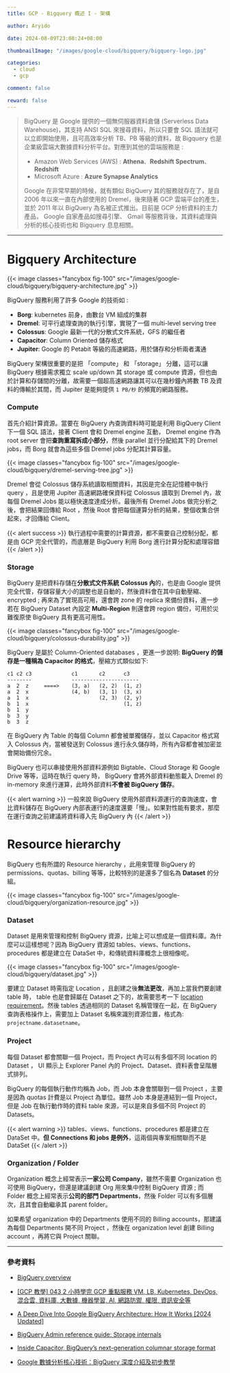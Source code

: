 ```yaml
---
title: GCP - Bigquery 概述 I - 架構

author: Aryido

date: 2024-08-09T23:08:24+08:00

thumbnailImage: "/images/google-cloud/bigquery/bigquery-logo.jpg"

categories:
  - cloud
  - gcp

comment: false

reward: false
---
```


<!--BODY-->

> BigQuery 是 Google 提供的一個無伺服器資料倉儲 (Serverless Data Warehouse)，其支持 ANSI SQL 來搜尋資料，所以只要會 SQL 語法就可以立即開始使用，且可高效率分析 TB、PB 等級的資料，故 Bigquery 也是企業級雲端大數據資料分析平台。對應到其他的雲端服務是 :
>
> - Amazon Web Services (AWS) : **Athena**、**Redshift Spectrum**、**Redshift**
> - Microsoft Azure : **Azure Synapse Analytics**
>
> Google 在非常早期的時候，就有類似 BigQuery 其的服務就存在了，是自 2006 年以來一直在內部使用的 Dremel，後來隨著 GCP 雲端平台的產生，並於 2011 年以 BigQuery 為名被正式推出。目前是 GCP 分析資料的主力產品， Google 自家產品如搜尋引擎、 Gmail 等服務背後，其資料處理與分析的核心技術也和 Bigquery 息息相關。

<!--more-->

---

# Bigquery Architecture

{{< image classes="fancybox fig-100" src="/images/google-cloud/bigquery/bigquery-architecture.jpg" >}}

BigQuery 服務利用了許多 Google 的技術如 :

- **Borg**: kubernetes 前身，由數台 VM 組成的集群
- **Dremel**: 可平行處理查詢的執行引擎，實現了一個 multi-level serving tree
- **Colossus**: Google 最新一代的分散式文件系統，GFS 的繼任者
- **Capacitor**: Column Oriented 儲存格式
- **Jupiter**: Google 的 Petabit 等級的高速網路，用於儲存和分析兩者溝通

BigQuery 架構很重要的是把 「compute」 和 「storage」 分離，這可以讓 BigQuery 根據需求獨立 scale up/down 其 storage 或 compute 資源，但也由於計算和存儲間的分離，故需要一個超高速網路讓其可以在幾秒鐘內將數 TB 及資料的傳輸於其間，而 Jupiter 是能夠提供 `1 PB/秒` 的頻寬的網路服務。

### Compute

首先介紹計算資源。當要在 BigQuery 內查詢資料時可能是利用 BigQuery Client 下一個 SQL 語法，接著 Client 會和 Dremel engine 互動， Dremel engine 作為 root server 會把**查詢重寫拆成小部分**，然後 parallel 並行分配給其下的 Dremel jobs，而 Borg 就會為這些多個 Dremel jobs 分配其計算容量。

{{< image classes="fancybox fig-100" src="/images/google-cloud/bigquery/dremel-serving-tree.jpg" >}}

Dremel 會從 Colossus 儲存系統讀取相關資料，其因是完全在記憶體中執行 query ，且是使用 Jupiter 高速網路確保資料從 Colossus 讀取到 Dremel 內，故每個 Dremel Jobs 能以極快速度達成分析。最後所有 Dremel Jobs 做完分析之後，會把結果回傳給 Root ，然後 Root 會把每個運算分析的結果，整個收集合併起來，才回傳給 Client。

{{< alert success >}}
執行過程中需要的計算資源，都不需要自己控制分配，都是由 GCP 完全代管的，而底層是 BigQuery 利用 Borg 進行計算分配和處理容錯
{{< /alert >}}

### Storage

BigQuery 是把資料存儲在**分散式文件系統 Colossus 內**的，也是由 Google 提供完全代管，存儲容量大小的調整也是自動的，然後資料會在其中自動壓縮、encrypted ; 再來為了實現高可用，還會跨 zone 的 replica 來備份資料，進一步若在 BigQuery Dataset 內設定 **Multi-Region** 則還會跨 region 備份，可用於災難復原使 BigQuery 具有更高可用性。

{{< image classes="fancybox fig-100" src="/images/google-cloud/bigquery/colossus-durability.jpg" >}}

BigQuery 是屬於 Column-Oriented databases ，更進一步說明: **BigQuery 的儲存是一種稱為 Capacitor 的格式**，壓縮方式類似如下:

```
c1 c2 c3             c1       c2      c3
--------             ----------------------
a  2  z     ====>    (3, a)   (2, 2)  (1, z)
a  2  x              (4, b)   (3, 1)  (3, x)
a  1  x                       (2, 3)  (2, y)
b  1  x                               (1, z)
b  1  y
b  3  y
b  3  z
```

在 BigQuery 內 Table 的每個 Column 都會被單獨儲存，並以 Capacitor 格式寫入 Colossus 內，當被發送到 Colossus 進行永久儲存時，所有內容都會被加密並會開始備份冗余。

BigQuery 也可以串接使用外部資料源例如 Bigtable、Cloud Storage 和 Google Drive 等等，這時在執行 query 時， BigQuery 會將外部資料動態載入 Dremel 的 in-memory 來進行運算，此時外部資料**不會被 BigQuery 儲存**。

{{< alert warning >}}
一般來說 BigQuery 使用外部資料源運行的查詢速度，會比資料儲存在 BigQuery 內部表運行的速度還要「慢」。如果對性能有要求，那麼在運行查詢之前建議將資料導入先 BigQuery 內
{{< /alert >}}

# Resource hierarchy

BigQuery 也有所謂的 Resource hierarchy ，此用來管理 BigQuery 的 permissions、quotas、billing 等等，比較特別的是還多了個名為 **Dataset** 的分組。

{{< image classes="fancybox fig-100" src="/images/google-cloud/bigquery/organization-resource.jpg" >}}

### Dataset

Dataset 是用來管理和控制 BigQuery 資源，比喻上可以想成是一個資料庫。為什麼可以這樣想呢？因為 BigQuery 資源如 tables、views、functions、procedures 都是建立在 DataSet 中，和傳統資料庫概念上很相像呢。

{{< image classes="fancybox fig-100" src="/images/google-cloud/bigquery/dataset.jpg" >}}

要建立 Dataset 時需指定 Location ，且創建之後**無法更改**，再加上當我們要創建 table 時， table 也是會歸屬在 Dataset 之下的，故需要思考一下 [location requirement](https://cloud.google.com/bigquery/docs/locations#data-locations)。然後 tables 透過相同的 Dataset 名稱管理在一起，在 BigQuery 查詢表格操作上，需要加上 Dataset 名稱來識別資源位置，格式為: `projectname.datasetname`。

### Project

每個 Dataset 都會關聯一個 Project，而 Project 內可以有多個不同 location 的 Dataset ， UI 顯示上 Explorer Panel 內的 Project、Dataset、資料表會呈階層式排列。

BigQuery 的每個執行動作均稱為 Job，而 Job 本身會關聯到一個 Project ，主要是因為 quotas 計費是以 Project 為單位。雖然 Job 本身是連結到一個 Project，但是 Job 在執行動作時的資料 table 來源，可以是來自多個不同 Project 的 Datasets。

{{< alert warning >}}
tables、views、functions、procedures 都是建立在 DataSet 中。**但 Connections 和 jobs 是例外**，這兩個與專案相關聯而不是 DataSet
{{< /alert >}}

### Organization / Folder

Organization 概念上經常表示**一家公司 Company**，雖然不需要 Organization 也可使用 BigQuery，但還是建議創建 Org 用來集中控制 BigQuery 資源 ; 而 Folder 概念上經常表示**公司的部門 Departments**，然後 Folder 可以有多個層次，且其會自動繼承其 parent folder。

如果希望 organization 中的 Departments 使用不同的 Billing accounts，那建議為每個 Departments 開不同 Project ，然後在 organization level 創建 Billing account ，再將它與 Project 關聯。

---

### 參考資料

- [BigQuery overview](https://cloud.google.com/bigquery/docs/introduction)

- [[GCP 教學] 043 2 小時學完 GCP 重點服務 VM, LB, Kubernetes, DevOps, 混合雲, 資料庫, 大數據, 機器學習, AI, 網路防禦, 權限, 資訊安全等](https://www.youtube.com/watch?v=hQE14DX4LHQ&t=134s)

- [A Deep Dive Into Google BigQuery Architecture: How It Works [2024 Updated]](https://panoply.io/data-warehouse-guide/bigquery-architecture/)

- [BigQuery Admin reference guide: Storage internals](https://cloud.google.com/blog/topics/developers-practitioners/bigquery-admin-reference-guide-storage)

- [Inside Capacitor, BigQuery’s next-generation columnar storage format](https://cloud.google.com/blog/products/bigquery/inside-capacitor-bigquerys-next-generation-columnar-storage-format)

- [Google 數據分析核心技術：BigQuery 深度介紹及初步教學](https://event.livehouse.in/gcp/whitepaper/c85c42ebce9d625faa9c5059cab4c3f2d462b4dccaa2f3647aad832623aa6b4c.pdf)

